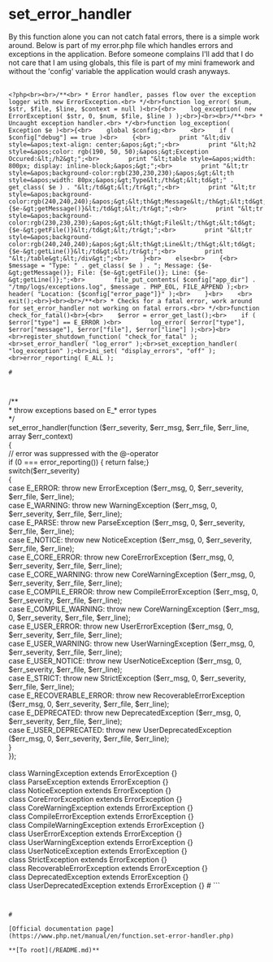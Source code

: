 # set_error_handler



By this function alone you can not catch fatal errors, there is a simple work around. Below is part of my error.php file which handles errors and exceptions in the application. Before someone complains I&apos;ll add that I do not care that I am using globals, this file is part of my mini framework and without the &apos;config&apos; variable the application would crash anyways.<br><br>

```
<?php<br><br>/**<br> * Error handler, passes flow over the exception logger with new ErrorException.<br> */<br>function log_error( $num, $str, $file, $line, $context = null )<br>{<br>    log_exception( new ErrorException( $str, 0, $num, $file, $line ) );<br>}<br><br>/**<br> * Uncaught exception handler.<br> */<br>function log_exception( Exception $e )<br>{<br>    global $config;<br>    <br>    if ( $config["debug"] == true )<br>    {<br>        print "&lt;div style=&apos;text-align: center;&apos;&gt;";<br>        print "&lt;h2 style=&apos;color: rgb(190, 50, 50);&apos;&gt;Exception Occured:&lt;/h2&gt;";<br>        print "&lt;table style=&apos;width: 800px; display: inline-block;&apos;&gt;";<br>        print "&lt;tr style=&apos;background-color:rgb(230,230,230);&apos;&gt;&lt;th style=&apos;width: 80px;&apos;&gt;Type&lt;/th&gt;&lt;td&gt;" . get_class( $e ) . "&lt;/td&gt;&lt;/tr&gt;";<br>        print "&lt;tr style=&apos;background-color:rgb(240,240,240);&apos;&gt;&lt;th&gt;Message&lt;/th&gt;&lt;td&gt;{$e-&gt;getMessage()}&lt;/td&gt;&lt;/tr&gt;";<br>        print "&lt;tr style=&apos;background-color:rgb(230,230,230);&apos;&gt;&lt;th&gt;File&lt;/th&gt;&lt;td&gt;{$e-&gt;getFile()}&lt;/td&gt;&lt;/tr&gt;";<br>        print "&lt;tr style=&apos;background-color:rgb(240,240,240);&apos;&gt;&lt;th&gt;Line&lt;/th&gt;&lt;td&gt;{$e-&gt;getLine()}&lt;/td&gt;&lt;/tr&gt;";<br>        print "&lt;/table&gt;&lt;/div&gt;";<br>    }<br>    else<br>    {<br>        $message = "Type: " . get_class( $e ) . "; Message: {$e-&gt;getMessage()}; File: {$e-&gt;getFile()}; Line: {$e-&gt;getLine()};";<br>        file_put_contents( $config["app_dir"] . "/tmp/logs/exceptions.log", $message . PHP_EOL, FILE_APPEND );<br>        header( "Location: {$config["error_page"]}" );<br>    }<br>    <br>    exit();<br>}<br><br>/**<br> * Checks for a fatal error, work around for set_error_handler not working on fatal errors.<br> */<br>function check_for_fatal()<br>{<br>    $error = error_get_last();<br>    if ( $error["type"] == E_ERROR )<br>        log_error( $error["type"], $error["message"], $error["file"], $error["line"] );<br>}<br><br>register_shutdown_function( "check_for_fatal" );<br>set_error_handler( "log_error" );<br>set_exception_handler( "log_exception" );<br>ini_set( "display_errors", "off" );<br>error_reporting( E_ALL );  

#



```
<?php<br>/**<br> * throw exceptions based on E_* error types<br> */<br>set_error_handler(function ($err_severity, $err_msg, $err_file, $err_line, array $err_context)<br>{<br>    // error was suppressed with the @-operator<br>    if (0 === error_reporting()) { return false;}<br>    switch($err_severity)<br>    {<br>        case E_ERROR:               throw new ErrorException            ($err_msg, 0, $err_severity, $err_file, $err_line);<br>        case E_WARNING:             throw new WarningException          ($err_msg, 0, $err_severity, $err_file, $err_line);<br>        case E_PARSE:               throw new ParseException            ($err_msg, 0, $err_severity, $err_file, $err_line);<br>        case E_NOTICE:              throw new NoticeException           ($err_msg, 0, $err_severity, $err_file, $err_line);<br>        case E_CORE_ERROR:          throw new CoreErrorException        ($err_msg, 0, $err_severity, $err_file, $err_line);<br>        case E_CORE_WARNING:        throw new CoreWarningException      ($err_msg, 0, $err_severity, $err_file, $err_line);<br>        case E_COMPILE_ERROR:       throw new CompileErrorException     ($err_msg, 0, $err_severity, $err_file, $err_line);<br>        case E_COMPILE_WARNING:     throw new CoreWarningException      ($err_msg, 0, $err_severity, $err_file, $err_line);<br>        case E_USER_ERROR:          throw new UserErrorException        ($err_msg, 0, $err_severity, $err_file, $err_line);<br>        case E_USER_WARNING:        throw new UserWarningException      ($err_msg, 0, $err_severity, $err_file, $err_line);<br>        case E_USER_NOTICE:         throw new UserNoticeException       ($err_msg, 0, $err_severity, $err_file, $err_line);<br>        case E_STRICT:              throw new StrictException           ($err_msg, 0, $err_severity, $err_file, $err_line);<br>        case E_RECOVERABLE_ERROR:   throw new RecoverableErrorException ($err_msg, 0, $err_severity, $err_file, $err_line);<br>        case E_DEPRECATED:          throw new DeprecatedException       ($err_msg, 0, $err_severity, $err_file, $err_line);<br>        case E_USER_DEPRECATED:     throw new UserDeprecatedException   ($err_msg, 0, $err_severity, $err_file, $err_line);<br>    }<br>});<br><br>class WarningException              extends ErrorException {}<br>class ParseException                extends ErrorException {}<br>class NoticeException               extends ErrorException {}<br>class CoreErrorException            extends ErrorException {}<br>class CoreWarningException          extends ErrorException {}<br>class CompileErrorException         extends ErrorException {}<br>class CompileWarningException       extends ErrorException {}<br>class UserErrorException            extends ErrorException {}<br>class UserWarningException          extends ErrorException {}<br>class UserNoticeException           extends ErrorException {}<br>class StrictException               extends ErrorException {}<br>class RecoverableErrorException     extends ErrorException {}<br>class DeprecatedException           extends ErrorException {}<br>class UserDeprecatedException       extends ErrorException {}  

#



```
<?php
/**
 * Used for logging all php notices,warings and etc in a file when error reporting
 * is set and display_errors is off
 * @uses used in prod env for logging all type of error of php code in a file for further debugging
 * and code performance
 * @author Aditya Mehrotra&lt;aditycse@gmail.com&gt;
 */
error_reporting(E_ALL);
ini_set("display_errors", "off");
define(&apos;ERROR_LOG_FILE&apos;, &apos;/var/www/error.log&apos;);

/**
 * Custom error handler
 * @param integer $code
 * @param string $description
 * @param string $file
 * @param interger $line
 * @param mixed $context
 * @return boolean
 */
function handleError($code, $description, $file = null, $line = null, $context = null) {
    $displayErrors = ini_get("display_errors");
    $displayErrors = strtolower($displayErrors);
    if (error_reporting() === 0 || $displayErrors === "on") {
        return false;
    }
    list($error, $log) = mapErrorCode($code);
    $data = array(
        &apos;level&apos; =&gt; $log,
        &apos;code&apos; =&gt; $code,
        &apos;error&apos; =&gt; $error,
        &apos;description&apos; =&gt; $description,
        &apos;file&apos; =&gt; $file,
        &apos;line&apos; =&gt; $line,
        &apos;context&apos; =&gt; $context,
        &apos;path&apos; =&gt; $file,
        &apos;message&apos; =&gt; $error . &apos; (&apos; . $code . &apos;): &apos; . $description . &apos; in [&apos; . $file . &apos;, line &apos; . $line . &apos;]&apos;
    );
    return fileLog($data);
}

/**
 * This method is used to write data in file
 * @param mixed $logData
 * @param string $fileName
 * @return boolean
 */
function fileLog($logData, $fileName = ERROR_LOG_FILE) {
    $fh = fopen($fileName, &apos;a+&apos;);
    if (is_array($logData)) {
        $logData = print_r($logData, 1);
    }
    $status = fwrite($fh, $logData);
    fclose($fh);
    return ($status) ? true : false;
}

/**
 * Map an error code into an Error word, and log location.
 *
 * @param int $code Error code to map
 * @return array Array of error word, and log location.
 */
function mapErrorCode($code) {
    $error = $log = null;
    switch ($code) {
        case E_PARSE:
        case E_ERROR:
        case E_CORE_ERROR:
        case E_COMPILE_ERROR:
        case E_USER_ERROR:
            $error = &apos;Fatal Error&apos;;
            $log = LOG_ERR;
            break;
        case E_WARNING:
        case E_USER_WARNING:
        case E_COMPILE_WARNING:
        case E_RECOVERABLE_ERROR:
            $error = &apos;Warning&apos;;
            $log = LOG_WARNING;
            break;
        case E_NOTICE:
        case E_USER_NOTICE:
            $error = &apos;Notice&apos;;
            $log = LOG_NOTICE;
            break;
        case E_STRICT:
            $error = &apos;Strict&apos;;
            $log = LOG_NOTICE;
            break;
        case E_DEPRECATED:
        case E_USER_DEPRECATED:
            $error = &apos;Deprecated&apos;;
            $log = LOG_NOTICE;
            break;
        default :
            break;
    }
    return array($error, $log);
}

//calling custom error handler
set_error_handler("handleError");

print_r($arra); //undefined variable
print_r($dssdfdfgg); //undefined variable
include_once &apos;file.php&apos;; //No such file or directory
?>
```
  

#

[Official documentation page](https://www.php.net/manual/en/function.set-error-handler.php)

**[To root](/README.md)**